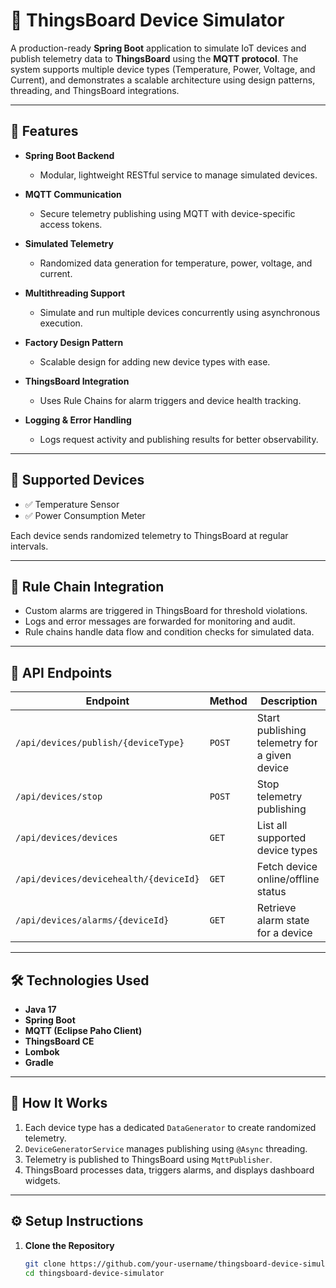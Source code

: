 # 🔌 ThingsBoard Device Simulator

A production-ready **Spring Boot** application to simulate IoT devices and publish telemetry data to **ThingsBoard** using the **MQTT protocol**. The system supports multiple device types (Temperature, Power, Voltage, and Current), and demonstrates a scalable architecture using design patterns, threading, and ThingsBoard integrations.

---

## 🚀 Features

- **Spring Boot Backend**
  - Modular, lightweight RESTful service to manage simulated devices.
  
- **MQTT Communication**
  - Secure telemetry publishing using MQTT with device-specific access tokens.

- **Simulated Telemetry**
  - Randomized data generation for temperature, power, voltage, and current.
  
- **Multithreading Support**
  - Simulate and run multiple devices concurrently using asynchronous execution.
  
- **Factory Design Pattern**
  - Scalable design for adding new device types with ease.

- **ThingsBoard Integration**
  - Uses Rule Chains for alarm triggers and device health tracking.

- **Logging & Error Handling**
  - Logs request activity and publishing results for better observability.

---

## 📡 Supported Devices

- ✅ Temperature Sensor
- ✅ Power Consumption Meter


Each device sends randomized telemetry to ThingsBoard at regular intervals.

---

## 🧠 Rule Chain Integration

- Custom alarms are triggered in ThingsBoard for threshold violations.
- Logs and error messages are forwarded for monitoring and audit.
- Rule chains handle data flow and condition checks for simulated data.

---

## 🎯 API Endpoints

| Endpoint | Method | Description |
|----------|--------|-------------|
| `/api/devices/publish/{deviceType}` | `POST` | Start publishing telemetry for a given device |
| `/api/devices/stop` | `POST` | Stop telemetry publishing |
| `/api/devices/devices` | `GET` | List all supported device types |
| `/api/devices/devicehealth/{deviceId}` | `GET` | Fetch device online/offline status |
| `/api/devices/alarms/{deviceId}` | `GET` | Retrieve alarm state for a device |

---

## 🛠️ Technologies Used

- **Java 17**
- **Spring Boot**
- **MQTT (Eclipse Paho Client)**
- **ThingsBoard CE**
- **Lombok**
- **Gradle**

---

## 🧪 How It Works

1. Each device type has a dedicated `DataGenerator` to create randomized telemetry.
2. `DeviceGeneratorService` manages publishing using `@Async` threading.
3. Telemetry is published to ThingsBoard using `MqttPublisher`.
4. ThingsBoard processes data, triggers alarms, and displays dashboard widgets.

---

## ⚙️ Setup Instructions

1. **Clone the Repository**
   ```bash
   git clone https://github.com/your-username/thingsboard-device-simulator.git
   cd thingsboard-device-simulator
